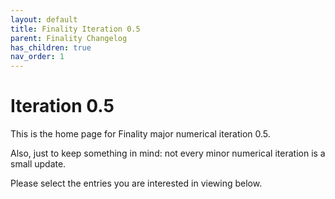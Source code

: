 ```yaml
---
layout: default
title: Finality Iteration 0.5
parent: Finality Changelog
has_children: true
nav_order: 1
---
```

# Iteration 0.5
This is the home page for Finality major numerical iteration 0.5.

Also, just to keep something in mind: not every minor numerical iteration is a small update.

Please select the entries you are interested in viewing below.